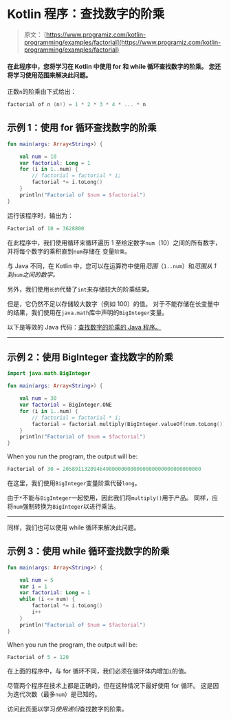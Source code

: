 # Kotlin 程序：查找数字的阶乘

> 原文： [https://www.programiz.com/kotlin-programming/examples/factorial](https://www.programiz.com/kotlin-programming/examples/factorial)

#### 在此程序中，您将学习在 Kotlin 中使用 for 和 while 循环查找数字的阶乘。 您还将学习使用范围来解决此问题。

正数`n`的阶乘由下式给出：

```kt
factorial of n (n!) = 1 * 2 * 3 * 4 * ... * n

```

## 示例 1：使用 for 循环查找数字的阶乘

```kt
fun main(args: Array<String>) {

    val num = 10
    var factorial: Long = 1
    for (i in 1..num) {
        // factorial = factorial * i;
        factorial *= i.toLong()
    }
    println("Factorial of $num = $factorial")
}
```

运行该程序时，输出为：

```kt
Factorial of 10 = 3628800
```

在此程序中，我们使用循环来循环遍历 1 至给定数字`num`（10）之间的所有数字，并将每个数字的乘积直到`num`存储在 变量`阶乘`。

与 Java 不同，在 Kotlin 中，您可以在运算符中使用*范围*（`1..num`）和*范围从 1 到`num`之间的数字。*

另外，我们使用`长的`代替了`int`来存储较大的阶乘结果。

但是，它仍然不足以存储较大数字（例如 100）的值。 对于不能存储在长变量中的结果，我们使用在`java.math`库中声明的`BigInteger`变量。

以下是等效的 Java 代码：[查找数字的阶乘的 Java 程序。](/java-programming/examples/factorial)

* * *

## 示例 2：使用 BigInteger 查找数字的阶乘

```kt
import java.math.BigInteger

fun main(args: Array<String>) {

    val num = 30
    var factorial = BigInteger.ONE
    for (i in 1..num) {
        // factorial = factorial * i;
        factorial = factorial.multiply(BigInteger.valueOf(num.toLong()))
    }
    println("Factorial of $num = $factorial")
}
```

When you run the program, the output will be:

```kt
Factorial of 30 = 205891132094649000000000000000000000000000000
```

在这里，我们使用`BigInteger`变量阶乘代替`long`。

由于`*`不能与`BigInteger`一起使用，因此我们将`multiply()`用于产品。 同样，应将`num`强制转换为`BigInteger`以进行乘法。

* * *

同样，我们也可以使用 while 循环来解决此问题。

## 示例 3：使用 while 循环查找数字的阶乘

```kt
fun main(args: Array<String>) {

    val num = 5
    var i = 1
    var factorial: Long = 1
    while (i <= num) {
        factorial *= i.toLong()
        i++
    }
    println("Factorial of $num = $factorial")
}
```

When you run the program, the output will be:

```kt
Factorial of 5 = 120
```

在上面的程序中，与 for 循环不同，我们必须在循环体内增加`i`的值。

尽管两个程序在技术上都是正确的，但在这种情况下最好使用 for 循环。 这是因为迭代次数（最多`num`）是已知的。

访问此页面以学习*使用递归*查找数字的阶乘。